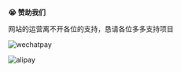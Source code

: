 **😭 赞助我们**

网站的运营离不开各位的支持，恳请各位多多支持项目

![wechatpay](https://github.com/user-attachments/assets/e5ad782a-3373-45df-9047-515c242df101)

![alipay](https://github.com/user-attachments/assets/c6ccde8d-5fea-4bd5-b920-6e0baa1d2b20)
